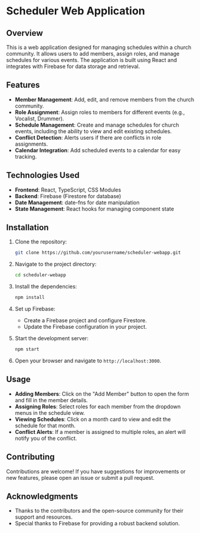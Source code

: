 # Scheduler Web Application

## Overview

This is a web application designed for managing schedules within a church community. It allows users to add members, assign roles, and manage schedules for various events. The application is built using React and integrates with Firebase for data storage and retrieval.

## Features

- **Member Management**: Add, edit, and remove members from the church community.
- **Role Assignment**: Assign roles to members for different events (e.g., Vocalist, Drummer).
- **Schedule Management**: Create and manage schedules for church events, including the ability to view and edit existing schedules.
- **Conflict Detection**: Alerts users if there are conflicts in role assignments.
- **Calendar Integration**: Add scheduled events to a calendar for easy tracking.

## Technologies Used

- **Frontend**: React, TypeScript, CSS Modules
- **Backend**: Firebase (Firestore for database)
- **Date Management**: date-fns for date manipulation
- **State Management**: React hooks for managing component state

## Installation

1. Clone the repository:
   ```bash
   git clone https://github.com/yourusername/scheduler-webapp.git
   ```

2. Navigate to the project directory:
   ```bash
   cd scheduler-webapp
   ```

3. Install the dependencies:
   ```bash
   npm install
   ```

4. Set up Firebase:
   - Create a Firebase project and configure Firestore.
   - Update the Firebase configuration in your project.

5. Start the development server:
   ```bash
   npm start
   ```

6. Open your browser and navigate to `http://localhost:3000`.

## Usage

- **Adding Members**: Click on the "Add Member" button to open the form and fill in the member details.
- **Assigning Roles**: Select roles for each member from the dropdown menus in the schedule view.
- **Viewing Schedules**: Click on a month card to view and edit the schedule for that month.
- **Conflict Alerts**: If a member is assigned to multiple roles, an alert will notify you of the conflict.

## Contributing

Contributions are welcome! If you have suggestions for improvements or new features, please open an issue or submit a pull request.

## Acknowledgments

- Thanks to the contributors and the open-source community for their support and resources.
- Special thanks to Firebase for providing a robust backend solution.
